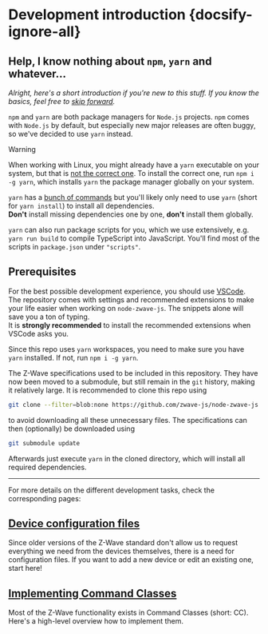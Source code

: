# Development introduction {docsify-ignore-all}

## Help, I know nothing about `npm`, `yarn` and whatever...

_Alright, here's a short introduction if you're new to this stuff. If you know the basics, feel free to [skip forward](`#Prerequisites`)._

`npm` and `yarn` are both package managers for `Node.js` projects. `npm` comes with `Node.js` by default, but especially new major releases are often buggy, so we've decided to use `yarn` instead.

> [!WARNING]
> When working with Linux, you might already have a `yarn` executable on your system, but that is [not the correct one](https://stackoverflow.com/a/45551189/10179833). To install the correct one, run `npm i -g yarn`, which installs `yarn` the package manager globally on your system.

`yarn` has a [bunch of commands](https://classic.yarnpkg.com/en/docs/usage) but you'll likely only need to use `yarn` (short for `yarn install`) to install all dependencies.  
**Don't** install missing dependencies one by one, **don't** install them globally.

`yarn` can also run package scripts for you, which we use extensively, e.g. `yarn run build` to compile TypeScript into JavaScript. You'll find most of the scripts in `package.json` under `"scripts"`.

## Prerequisites

For the best possible development experience, you should use [VSCode](https://code.visualstudio.com/).
The repository comes with settings and recommended extensions to make your life easier when working on `node-zwave-js`. The snippets alone will save you a ton of typing.  
It is **strongly recommended** to install the recommended extensions when VSCode asks you.

Since this repo uses `yarn` workspaces, you need to make sure you have `yarn` installed. If not, run `npm i -g yarn`.

The Z-Wave specifications used to be included in this repository. They have now been moved to a submodule, but still remain in the `git` history, making it relatively large.
It is recommended to clone this repo using

```bash
git clone --filter=blob:none https://github.com/zwave-js/node-zwave-js
```

to avoid downloading all these unnecessary files. The specifications can then (optionally) be downloaded using

```bash
git submodule update
```

Afterwards just execute `yarn` in the cloned directory, which will install all required dependencies.

---

For more details on the different development tasks, check the corresponding pages:

## [Device configuration files](development/config-files.md)

Since older versions of the Z-Wave standard don't allow us to request everything we need from the devices themselves, there is a need for configuration files. If you want to add a new device or edit an existing one, start here!

## [Implementing Command Classes](development/implementing-cc.md)

Most of the Z-Wave functionality exists in Command Classes (short: CC). Here's a high-level overview how to implement them.
